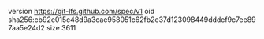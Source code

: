 version https://git-lfs.github.com/spec/v1
oid sha256:cb92e015c48d9a3cae958051c62fb2e37d123098449dddef9c7ee897aa5e24d2
size 3611
